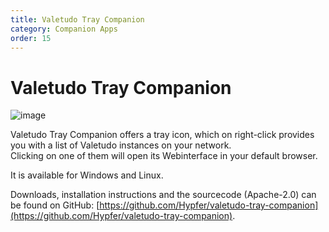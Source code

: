 ```yaml
---
title: Valetudo Tray Companion
category: Companion Apps
order: 15
---
```

# Valetudo Tray Companion

<img src="https://user-images.githubusercontent.com/974410/156892054-01d113e8-17e3-4a6f-b931-3eb2b54756d4.png" alt="image">

Valetudo Tray Companion offers a tray icon, which on right-click provides you with a list of Valetudo instances on your network.<br/>
Clicking on one of them will open its Webinterface in your default browser.

It is available for Windows and Linux.

Downloads, installation instructions and the sourcecode (Apache-2.0) can be found on GitHub: [https://github.com/Hypfer/valetudo-tray-companion](https://github.com/Hypfer/valetudo-tray-companion).
